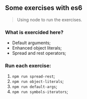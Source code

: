 ## Some exercises with es6

> Using node to run the exercises.

### What is exercided here?
- Default arguments;
- Enhanced object literals;
- Spread and rest operators;

### Run each exercise:
1. `npm run spread-rest`;
2. `npm run object-literals`;
3. `npm run default-args`;
4. `npm run symbols-iterators`;